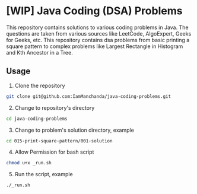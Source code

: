 # [WIP] Java Coding (DSA) Problems

This repository contains solutions to various coding problems in Java. The questions are taken from various sources like LeetCode, AlgoExpert, Geeks for Geeks, etc. This repository contains dsa problems from basic printing a square pattern to complex problems like Largest Rectangle in Histogram and Kth Ancestor in a Tree.

## Usage

1. Clone the repository

```bash
git clone git@github.com:IamManchanda/java-coding-problems.git
```

2. Change to repository's directory

```bash
cd java-coding-problems
```

3. Change to problem's solution directory, example

```bash
cd 015-print-square-pattern/001-solution
```

4. Allow Permission for bash script

```bash
chmod u+x _run.sh
```

5. Run the script, example

```bash
./_run.sh
```
